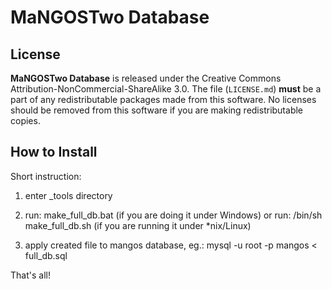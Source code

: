 MaNGOSTwo Database
==========

License
-------
**MaNGOSTwo Database** is released under the Creative Commons Attribution-NonCommercial-ShareAlike 3.0.
The file (`LICENSE.md`) **must** be a part of any redistributable packages
made from this software.  No licenses should be removed from this software if
you are making redistributable copies.

How to Install
-------
Short instruction:

1. enter _tools directory

2. run: make_full_db.bat (if you are doing it under Windows) or run: /bin/sh make_full_db.sh (if you are running
   it under *nix/Linux)

3. apply created file to mangos database, eg.: mysql -u root -p mangos < full_db.sql

That's all!
